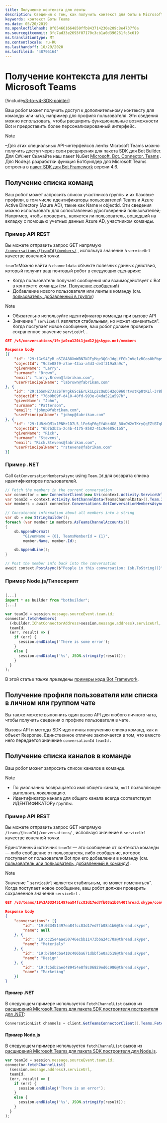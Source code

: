 ```yaml
---
title: Получение контекста для ленты
description: Сведения о том, как получить контекст для боты в Microsoft Teams
keywords: контекст Боты Teams
ms.date: 05/20/2019
ms.openlocfilehash: 8f054661664850ffb843714230e209c8e4737f0a
ms.sourcegitcommit: 3fc7ad33e2693f07170c3cb1a0d396261fc5c619
ms.translationtype: MT
ms.contentlocale: ru-RU
ms.lasthandoff: 10/29/2020
ms.locfileid: "48796164"
---
```

# <a name="get-context-for-your-microsoft-teams-bot"></a>Получение контекста для ленты Microsoft Teams

[!include[v3-to-v4-SDK-pointer](~/includes/v3-to-v4-pointer-bots.md)]

Ваш робот может получить доступ к дополнительному контексту для команды или чата, например для профиля пользователя. Эти сведения можно использовать, чтобы расширить функциональные возможности Bot и предоставить более персонализированный интерфейс.

> [!NOTE]
> &ndash;Для этих специальных API-интерфейсов ленты Microsoft Teams можно получить доступ через свои расширения для пакета SDK для Bot Builder. Для C#/.нет Скачайте наш пакет NuGet [Microsoft. Bot. Connector. Teams](https://www.nuget.org/packages/Microsoft.Bot.Connector.Teams) . Для Node.js разработки функция Ботбуилдер для Microsoft Teams встроена в [пакет SDK для Bot Framework](https://github.com/microsoft/botframework-sdk) версии 4.6.

## <a name="fetching-the-team-roster"></a>Получение списка команд

Ваш робот может запросить список участников группы и их базовые профили, в том числе идентификаторы пользователей Teams и Azure Active Directory (Azure AD), такие как Name и objectId. Эти сведения можно использовать для сопоставления удостоверений пользователей; Например, чтобы проверить, является ли пользователь, вошедший на вкладку с помощью учетных данных Azure AD, участником команды.

### <a name="rest-api-example"></a>Пример API REST

Вы можете отправить запрос GET напрямую [`/conversations/{teamId}/members/`](/bot-framework/rest-api/bot-framework-rest-connector-api-reference#get-conversation-members) , используя значение в `serviceUrl` качестве конечной точки.

`teamId`Можно найти в `channeldata` объекте полезных данных действия, который получит ваш почтовый робот в следующих сценариях:
* Когда пользователь получает сообщения или взаимодействует с Bot в контексте команды (см. [Получение сообщений](~/resources/bot-v3/bot-conversations/bots-conversations.md#receiving-messages))
* Добавление нового пользователя или ленты в команду (см. [пользователь, добавленный в группу](~/resources/bot-v3/bots-notifications.md#bot-or-user-added-to-a-team))

> [!NOTE]
>* Обязательно используйте идентификатор команды при вызове API
>* Значение " `serviceUrl` является стабильным, но может измениться". Когда поступает новое сообщение, ваш робот должен проверить сохраненное значение `serviceUrl` .

```json
GET /v3/conversations/19:ja0cu120i1jod12j@skype.net/members

Response body
[{
    "id": "29:1GcS4EyB_oSI8A88XmWBN7NJFyMqe3QGnJdgLfFGkJnVelzRGos0bPbpsfJjcbAD22bmKc4GMbrY2g4JDrrA8vM06X1-cHHle4zOE6U4ttcc",
    "objectId": "9d3e08f9-a7ae-43aa-a4d3-de3f319a8a9c",
    "givenName": "Larry",
    "surname": "Brown",
    "email": "Larry.Brown@fabrikam.com",
    "userPrincipalName": "labrown@fabrikam.com"
}, {
    "id": "29:1bSnHZ7Js2STWrgk6ScEErLk1Lp2zQuD5H2qQ960rtvstKp8tKLl-3r8b6DoW0QxZimuTxk_kupZ1DBMpvIQQUAZL-PNj0EORDvRZXy8kvWk",
    "objectId": "76b0b09f-d410-48fd-993e-84da521a597b",
    "givenName": "John",
    "surname": "Patterson",
    "email": "johnp@fabrikam.com",
    "userPrincipalName": "johnp@fabrikam.com"
}, {
    "id": "29:1URzNQM1x1PNMr1D7L5_lFe6qF6gEfAbkdG8_BUxOW2mTKryQqEZtBTqDt10-MghkzjYDuUj4KG6nvg5lFAyjOLiGJ4jzhb99WrnI7XKriCs",
    "objectId": "6b7b3b2a-2c4b-4175-8582-41c9e685c1b5",
    "givenName": "Rick",
    "surname": "Stevens",
    "email": "Rick.Stevens@fabrikam.com",
    "userPrincipalName": "rstevens@fabrikam.com"
}]
```

### <a name="net-example"></a>Пример .NET

Call `GetConversationMembersAsync` using `Team.Id` для возврата списка идентификаторов пользователей.

```csharp
// Fetch the members in the current conversation
var connector = new ConnectorClient(new Uri(context.Activity.ServiceUrl));
var teamId = context.Activity.GetChannelData<TeamsChannelData>().Team.Id;
var members = await connector.Conversations.GetConversationMembersAsync(teamId);

// Concatenate information about all members into a string
var sb = new StringBuilder();
foreach (var member in members.AsTeamsChannelAccounts())
{
    sb.AppendFormat(
        "GivenName = {0}, TeamsMemberId = {1}",
        member.Name, member.Id);

    sb.AppendLine();
}

// Post the member info back into the conversation
await context.PostAsync($"People in this conversation: {sb.ToString()}");
```

### <a name="nodejstypescript-example"></a>Пример Node.js/Типескрипт

```typescript

[...]
import * as builder from "botbuilder";
[...]

var teamId = session.message.sourceEvent.team.id;
connector.fetchMembers(
  (<builder.IChatConnectorAddress>session.message.address).serviceUrl,
  teamId,
  (err, result) => {
    if (err) {
      session.endDialog('There is some error');
    }
    else {
      session.endDialog('%s', JSON.stringify(result));
    }
  }
);
```

В этой статье *также приведены* [примеры кода Bot Framework](https://github.com/Microsoft/BotBuilder-Samples/blob/master/README.md).

## <a name="fetching-user-profile-or-roster-in-personal-or-group-chat"></a>Получение профиля пользователя или списка в личном или группом чате

Вы также можете выполнить один вызов API для любого личного чата, чтобы получить сведения о профиле пользователя в чате.

Вызовы API и методы SDK идентичны получению списка команд, как и объект Response. Единственное отличие заключается в том, что вместо него передается значение `conversationId` `teamId` .

## <a name="fetching-the-list-of-channels-in-a-team"></a>Получение списка каналов в команде

Ваш робот может запросить список каналов в команде.

> [!NOTE]
>
>* По умолчанию возвращается имя общего канала, `null` позволяющее выполнять локализацию.
>* Идентификатор канала для общего канала всегда соответствует ИДЕНТИФИКАТОРу группы.

### <a name="rest-api-example"></a>Пример API REST

Вы можете отправить запрос GET напрямую `/teams/{teamId}/conversations/` , используя значение в `serviceUrl` качестве конечной точки.

Единственный источник `teamId` — это сообщение от контекста команды — либо сообщение от пользователя, либо сообщение, которое поступает от пользователя Bot при его добавлении в команду (см. [пользователь или пользователь, добавленный в команду](~/resources/bot-v3/bots-notifications.md#team-member-or-bot-addition)).

> [!NOTE]
> Значение " `serviceUrl` является стабильным, но может измениться". Когда поступает новое сообщение, ваш робот должен проверить сохраненное значение `serviceUrl` .

```json
GET /v3/teams/19%3A033451497ea84fcc83d17ed7fb08a1b6%40thread.skype/conversations

Response body
{
    "conversations": [{
        "id": "19:033451497ea84fcc83d17ed7fb08a1b6@thread.skype",
        "name": null
    }, {
        "id": "19:cc25e4aae50746ecbb11473bba24c70a@thread.skype",
        "name": "Materials"
    }, {
        "id": "19:b7b84cba410c406ba671dbbf5e0a3519@thread.skype",
        "name": "Design"
    }, {
        "id": "19:fc5db2aed489454e8f8c06829ed6c986@thread.skype",
        "name": "Marketing"
    }]
}
```

#### <a name="net-example"></a>Пример .NET

В следующем примере используется `FetchChannelList` вызов из [расширений Microsoft Teams для пакета SDK построителя построителя для .NET](https://www.nuget.org/packages/Microsoft.Bot.Connector.Teams):

```csharp
ConversationList channels = client.GetTeamsConnectorClient().Teams.FetchChannelList(activity.GetChannelData<TeamsChannelData>().Team.Id);
```

#### <a name="nodejs-example"></a>Пример Node.js

В следующем примере используется `fetchChannelList` вызов из [расширений Microsoft Teams для пакета SDK построителя для Node.js](https://www.npmjs.com/package/botbuilder-teams).

```javascript
var teamId = session.message.sourceEvent.team.id;
connector.fetchChannelList(
  (session.message.address).serviceUrl,
  teamId,
  (err, result) => {
    if (err) {
      session.endDialog('There is an error');
    }
    else {
      session.endDialog('%s', JSON.stringify(result));
    }
  }
);
```
